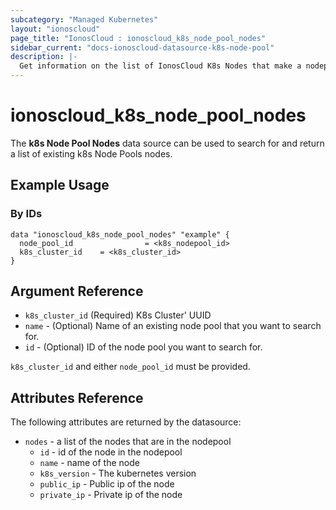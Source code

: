 ```yaml
---
subcategory: "Managed Kubernetes"
layout: "ionoscloud"
page_title: "IonosCloud : ionoscloud_k8s_node_pool_nodes"
sidebar_current: "docs-ionoscloud-datasource-k8s-node-pool"
description: |-
  Get information on the list of IonosCloud K8s Nodes that make a nodepool
---
```


# ionoscloud\_k8s\_node\_pool\_nodes

The **k8s Node Pool Nodes** data source can be used to search for and return a list of existing k8s Node Pools nodes.
## Example Usage

### By IDs
```hcl
data "ionoscloud_k8s_node_pool_nodes" "example" {
  node_pool_id                = <k8s_nodepool_id>
  k8s_cluster_id 	= <k8s_cluster_id>
}
```


## Argument Reference

* `k8s_cluster_id` (Required) K8s Cluster' UUID
* `name` - (Optional) Name of an existing node pool that you want to search for.
* `id` - (Optional) ID of the node pool you want to search for.

`k8s_cluster_id` and either `node_pool_id` must be provided.

## Attributes Reference

The following attributes are returned by the datasource:
* `nodes` - a list of the nodes that are in the nodepool 
  * `id` - id of the node in the nodepool
  * `name` - name of the node
  * `k8s_version` - The kubernetes version
  * `public_ip` - Public ip of the node
  * `private_ip` - Private ip of the node